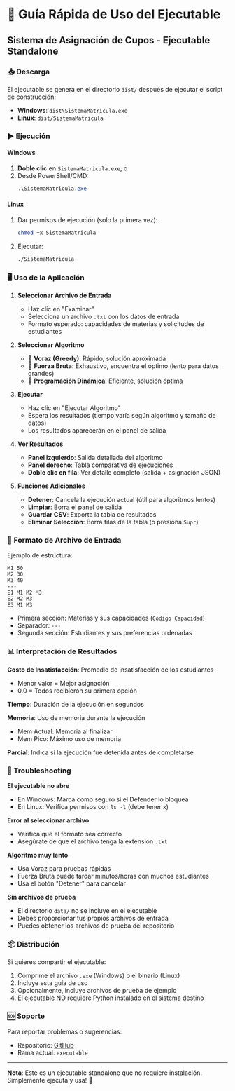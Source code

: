 # 🚀 Guía Rápida de Uso del Ejecutable

## Sistema de Asignación de Cupos - Ejecutable Standalone

### 📥 Descarga

El ejecutable se genera en el directorio `dist/` después de ejecutar el script de construcción:
- **Windows**: `dist\SistemaMatricula.exe`
- **Linux**: `dist/SistemaMatricula`

### ▶️ Ejecución

#### Windows
1. **Doble clic** en `SistemaMatricula.exe`, o
2. Desde PowerShell/CMD:
   ```powershell
   .\SistemaMatricula.exe
   ```

#### Linux
1. Dar permisos de ejecución (solo la primera vez):
   ```bash
   chmod +x SistemaMatricula
   ```
2. Ejecutar:
   ```bash
   ./SistemaMatricula
   ```

### 🖥️ Uso de la Aplicación

1. **Seleccionar Archivo de Entrada**
   - Haz clic en "Examinar"
   - Selecciona un archivo `.txt` con los datos de entrada
   - Formato esperado: capacidades de materias y solicitudes de estudiantes

2. **Seleccionar Algoritmo**
   - 🏃 **Voraz (Greedy)**: Rápido, solución aproximada
   - 💪 **Fuerza Bruta**: Exhaustivo, encuentra el óptimo (lento para datos grandes)
   - 🧠 **Programación Dinámica**: Eficiente, solución óptima

3. **Ejecutar**
   - Haz clic en "Ejecutar Algoritmo"
   - Espera los resultados (tiempo varía según algoritmo y tamaño de datos)
   - Los resultados aparecerán en el panel de salida

4. **Ver Resultados**
   - **Panel izquierdo**: Salida detallada del algoritmo
   - **Panel derecho**: Tabla comparativa de ejecuciones
   - **Doble clic en fila**: Ver detalle completo (salida + asignación JSON)

5. **Funciones Adicionales**
   - **Detener**: Cancela la ejecución actual (útil para algoritmos lentos)
   - **Limpiar**: Borra el panel de salida
   - **Guardar CSV**: Exporta la tabla de resultados
   - **Eliminar Selección**: Borra filas de la tabla (o presiona `Supr`)

### 📁 Formato de Archivo de Entrada

Ejemplo de estructura:
```
M1 50
M2 30
M3 40
---
E1 M1 M2 M3
E2 M2 M3
E3 M1 M3
```

- Primera sección: Materias y sus capacidades (`Código Capacidad`)
- Separador: `---`
- Segunda sección: Estudiantes y sus preferencias ordenadas

### 📊 Interpretación de Resultados

**Costo de Insatisfacción**: Promedio de insatisfacción de los estudiantes
- Menor valor = Mejor asignación
- 0.0 = Todos recibieron su primera opción

**Tiempo**: Duración de la ejecución en segundos

**Memoria**: Uso de memoria durante la ejecución
- Mem Actual: Memoria al finalizar
- Mem Pico: Máximo uso de memoria

**Parcial**: Indica si la ejecución fue detenida antes de completarse

### 🔧 Troubleshooting

**El ejecutable no abre**
- En Windows: Marca como seguro si el Defender lo bloquea
- En Linux: Verifica permisos con `ls -l` (debe tener `x`)

**Error al seleccionar archivo**
- Verifica que el formato sea correcto
- Asegúrate de que el archivo tenga la extensión `.txt`

**Algoritmo muy lento**
- Usa Voraz para pruebas rápidas
- Fuerza Bruta puede tardar minutos/horas con muchos estudiantes
- Usa el botón "Detener" para cancelar

**Sin archivos de prueba**
- El directorio `data/` no se incluye en el ejecutable
- Debes proporcionar tus propios archivos de entrada
- Puedes obtener los archivos de prueba del repositorio

### 📦 Distribución

Si quieres compartir el ejecutable:
1. Comprime el archivo `.exe` (Windows) o el binario (Linux)
2. Incluye esta guía de uso
3. Opcionalmente, incluye archivos de prueba de ejemplo
4. El ejecutable NO requiere Python instalado en el sistema destino

### 🆘 Soporte

Para reportar problemas o sugerencias:
- Repositorio: [GitHub](https://github.com/Frank-Totti/ADA-II-Algoritmo-mejora-sistema-de-matricula)
- Rama actual: `executable`

---

**Nota**: Este es un ejecutable standalone que no requiere instalación. Simplemente ejecuta y usa! 🎉
